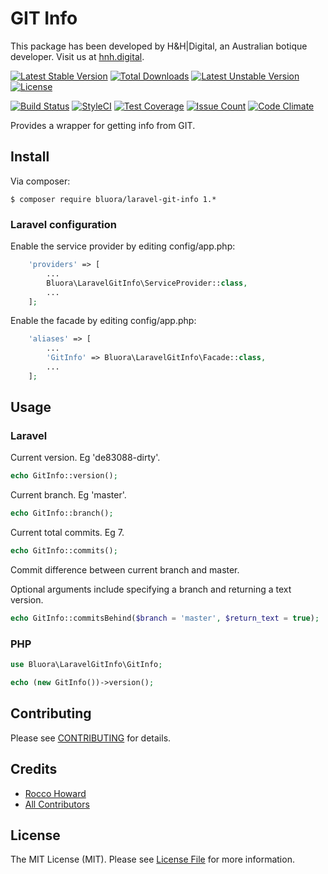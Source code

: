 # GIT Info

This package has been developed by H&H|Digital, an Australian botique developer. Visit us at [hnh.digital](http://hnh.digital).

[![Latest Stable Version](https://poser.pugx.org/bluora/laravel-git-info/v/stable.svg)](https://packagist.org/packages/bluora/laravel-git-info) [![Total Downloads](https://poser.pugx.org/bluora/laravel-git-info/downloads.svg)](https://packagist.org/packages/bluora/laravel-git-info) [![Latest Unstable Version](https://poser.pugx.org/bluora/laravel-git-info/v/unstable.svg)](https://packagist.org/packages/bluora/laravel-git-info) [![License](https://poser.pugx.org/bluora/laravel-git-info/license.svg)](https://packagist.org/packages/bluora/laravel-git-info)

[![Build Status](https://travis-ci.org/bluora/laravel-git-info.svg?branch=master)](https://travis-ci.org/bluora/laravel-git-info) [![StyleCI](https://styleci.io/repos/65619816/shield?branch=master)](https://styleci.io/repos/65619816) [![Test Coverage](https://codeclimate.com/github/bluora/laravel-git-info/badges/coverage.svg)](https://codeclimate.com/github/bluora/laravel-git-info/coverage) [![Issue Count](https://codeclimate.com/github/bluora/laravel-git-info/badges/issue_count.svg)](https://codeclimate.com/github/bluora/laravel-git-info) [![Code Climate](https://codeclimate.com/github/bluora/laravel-git-info/badges/gpa.svg)](https://codeclimate.com/github/bluora/laravel-git-info) 

Provides a wrapper for getting info from GIT.

## Install

Via composer:

`$ composer require bluora/laravel-git-info 1.*`

### Laravel configuration

Enable the service provider by editing config/app.php:

```php
    'providers' => [
        ...
        Bluora\LaravelGitInfo\ServiceProvider::class,
        ...
    ];
```

Enable the facade by editing config/app.php:

```php
    'aliases' => [
        ...
        'GitInfo' => Bluora\LaravelGitInfo\Facade::class,
        ...
    ];
```

## Usage

### Laravel

Current version. Eg 'de83088-dirty'.

```php
echo GitInfo::version();
```

Current branch. Eg 'master'.

```php
echo GitInfo::branch();
```

Current total commits. Eg 7.

```php
echo GitInfo::commits();
```

Commit difference between current branch and master.

Optional arguments include specifying a branch and returning a text version.

```php
echo GitInfo::commitsBehind($branch = 'master', $return_text = true);
```

### PHP

```php
use Bluora\LaravelGitInfo\GitInfo;

echo (new GitInfo())->version();
```

## Contributing

Please see [CONTRIBUTING](https://github.com/bluora/laravel-git-info/blob/master/CONTRIBUTING.md) for details.

## Credits

* [Rocco Howard](https://github.com/therocis)
* [All Contributors](https://github.com/bluora/laravel-git-info/contributors)

## License

The MIT License (MIT). Please see [License File](https://github.com/bluora/laravel-git-info/blob/master/LICENSE) for more information.